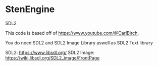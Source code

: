 # StenEngine
SDL2

This code is based off of https://www.youtube.com/@CarlBirch,

You do need SDL2 and SDL2 Image Library aswell as SDL2 Text library

SDL2: https://www.libsdl.org/
SDL2 Image: https://wiki.libsdl.org/SDL2_image/FrontPage
